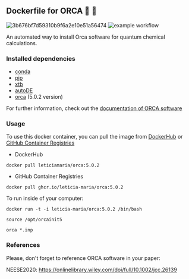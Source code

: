 ## Dockerfile for ORCA 🐳 🐋

![3b676bf7d59310b9f6a2e10e51a56474](https://user-images.githubusercontent.com/60739184/149775497-2a6ef4f0-6784-4ac6-bb17-8f3f9670f8ce.gif)
![example workflow](https://github.com/Leticia-maria/Orca_dockerfile/actions/workflows/docker-publish.yml/badge.svg)

An automated way to install Orca software for quantum chemical calculations.

### Installed dependencies
 - [conda](https://docs.conda.io/en/latest/)
 - [pip](https://pypi.org/project/pip/)
 - [xtb](https://github.com/grimme-lab/xtb)
 - [autoDE](https://github.com/duartegroup/autodE)
 - [orca](https://www.orcasoftware.de/tutorials_orca/first_steps/input_output.html) (5.0.2 version)

For further information, check out the [documentation of ORCA software](https://orcaforum.kofo.mpg.de/app.php/portal)

### Usage

To use this docker container, you can pull the image from [DockerHub](https://hub.docker.com/) or [GitHub Container Registries](https://docs.github.com/pt/packages/working-with-a-github-packages-registry/working-with-the-container-registry)

- DockerHub

```shell
docker pull leticiamaria/orca:5.0.2
```

- GitHub Container Registries

```shell
docker pull ghcr.io/leticia-maria/orca:5.0.2
```

To run inside of your computer:

```shell
docker run -t -i leticia-maria/orca:5.0.2 /bin/bash
```

```shell
source /opt/orcainit5
```

```shell
orca *.inp
```

### References 

Please, don't forget to reference ORCA software in your paper:

NEESE2020: https://onlinelibrary.wiley.com/doi/full/10.1002/jcc.26139
